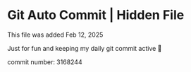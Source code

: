 # Git Auto Commit | Hidden File

This file was added Feb 12, 2025

Just for fun and keeping my daily git commit active 🤪

commit number: 3168244
